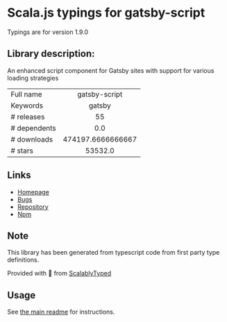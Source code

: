 
# Scala.js typings for gatsby-script

Typings are for version 1.9.0

## Library description:
An enhanced script component for Gatsby sites with support for various loading strategies

|                    |                 |
| ------------------ | :-------------: |
| Full name          | gatsby-script |
| Keywords           | gatsby |
| # releases         | 55 |
| # dependents       | 0.0 |
| # downloads        | 474197.6666666667 |
| # stars            | 53532.0 |

## Links
- [Homepage](https://github.com/gatsbyjs/gatsby/tree/master/packages/gatsby-script#readme)
- [Bugs](https://github.com/gatsbyjs/gatsby/issues)
- [Repository](https://github.com/gatsbyjs/gatsby)
- [Npm](https://www.npmjs.com/package/gatsby-script)
    


## Note
This library has been generated from typescript code from first party type definitions.

Provided with :purple_heart: from [ScalablyTyped](https://github.com/oyvindberg/ScalablyTyped)

## Usage
See [the main readme](../../readme.md) for instructions.


